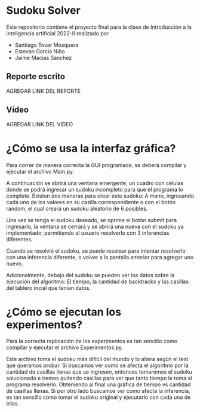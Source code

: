 # Sudoku Solver
Este repositorio contiene el proyecto final para la clase de Introducción a la inteligencia artificial 2022-II realizado por 
- Santiago Tovar Mosquera
- Estevan Garcia Niño
- Jaime Macias Sanchez

## Reporte escrito
AGREGAR LINK DEL REPORTE
## Vídeo
AGREGAR LINK DEL VIDEO

# ¿Cómo se usa la interfaz gráfica?
Para correr de manera correcta la GUI programada, se deberá compilar y ejecutar el archivo Main.py.


A continuación se abrirá una ventana emergente; un cuadro con células donde se podrá ingresar un sudoku incompleto para que el programa lo complete.
Existen dos maneras para crear este sudoku: A mano, ingresando cada uno de los valores en su casilla correspondiente o con el botón random, el cual creará
un sudoku aleatorio de 6 posibles.


Una vez se tenga el sudoku deseado, se oprime el botón submit para ingresarlo, la ventana se cerrará y se abrirá una nueva con el sudoku ya implementado; permitiendo al usuario resolverlo con 3 inferencias diferentes. 

Cuando se resolvió el sudoku, se puede resetear para intentar resolverlo con una inferencia diferente, o volver a la pantalla anterior para agregar uno nuevo.

Adicionalmente, debajo del sudoku se pueden ver los datos sobre la ejecución del algoritmo: El tiempo, la cantidad de backtracks y las casillas del tablero incial que tenían datos.

# ¿Cómo se ejecutan los experimentos?
Para la correcta replicación de los experimentos es tan sencillo como compilar y ejecutar el archivo Experimentos.py.

Este archivo toma el sudoku más difícil del mundo y lo altera según el test que queramos probar. Si buscamos ver como se afecta el algoritmo por la cantidad de casillas llenas que se ingresen, entonces tomaremos el sudoku solucionado e iremos quitando casillas para ver que tanto tiempo le toma al programa resolverlo. Obteniendo al final una gráfica de tiempo vs cantidad de casillas llenas. Si por otro lado buscamos ver como afecta la inferencia, es tan sencillo como tomar el sudoku original y ejecutarlo con cada una de ellas. 
